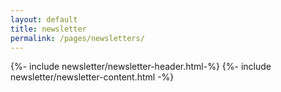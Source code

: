 ```yaml
---
layout: default
title: newsletter
permalink: /pages/newsletters/
---
```


{%- include newsletter/newsletter-header.html-%}
{%- include newsletter/newsletter-content.html -%}